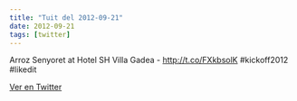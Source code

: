```yaml
---
title: "Tuit del 2012-09-21"
date: 2012-09-21
tags: [twitter]
---
```


Arroz Senyoret at Hotel SH Villa Gadea - http://t.co/FXkbsolK #kickoff2012 #likedit



[Ver en Twitter](https://twitter.com/i/web/status/249146875360456705)
